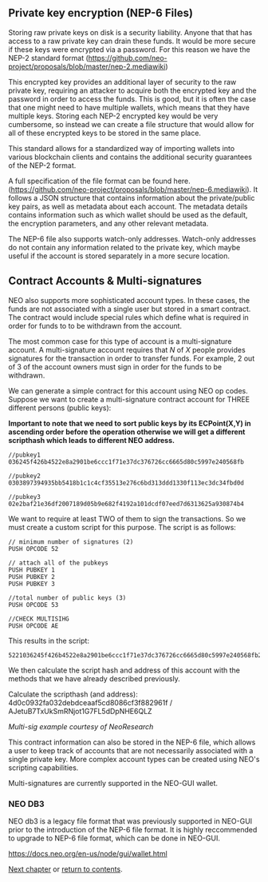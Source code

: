 ## Private key encryption (NEP-6 Files)
Storing raw private keys on disk is a security liability. Anyone that that has access to a raw private key can drain these funds. It would be more secure if these keys were encrypted via a password. For this reason we have the NEP-2 standard format (https://github.com/neo-project/proposals/blob/master/nep-2.mediawiki)

This encrypted key provides an additional layer of security to the raw private key, requiring an attacker to acquire both the encrypted key and the password in order to access the funds. This is good, but it is often the case that one might need to have multiple wallets, which means that they have multiple keys. Storing each NEP-2 encrypted key would be very cumbersome, so instead we can create a file structure that would allow for all of these encrypted keys to be stored in the same place.

This standard allows for a standardized way of importing wallets into various blockchain clients and contains the additional security guarantees of the NEP-2 format.

A full specification of the file format can be found here. (https://github.com/neo-project/proposals/blob/master/nep-6.mediawiki). It follows a JSON structure that contains information about the private/public key pairs, as well as metadata about each account. The metadata details contains information such as which wallet should be used as the default, the encryption parameters, and any other relevant metadata. 

The NEP-6 file also supports watch-only addresses. Watch-only addresses do not contain any information related to the private key, which maybe useful if the account is stored separately in a more secure location.

## Contract Accounts & Multi-signatures
NEO also supports more sophisticated account types. In these cases, the funds are not associated with a single user but stored in a smart contract. The contract would include special rules which define what is required in order for funds to to be withdrawn from the account. 

The most common case for this type of account is a multi-signature account. A multi-signature account requires that *N* of *X* people provides signatures for the transaction in order to transfer funds. For example, 2 out of 3 of the account owners must sign in order for the funds to be withdrawn.

We can generate a simple contract for this account using NEO op codes. Suppose we want to create a multi-signature contract account for THREE different persons (public keys):

**Important to note that we need to sort public keys by its ECPoint(X,Y) in ascending order before the operation otherwise we will get a different scripthash which leads to different NEO address.**

```
//pubkey1
036245f426b4522e8a2901be6ccc1f71e37dc376726cc6665d80c5997e240568fb

//pubkey2
0303897394935bb5418b1c1c4cf35513e276c6bd313ddd1330f113ec3dc34fbd0d

//pubkey3
02e2baf21e36df2007189d05b9e682f4192a101dcdf07eed7d6313625a930874b4
```

We want to require at least TWO of them to sign the transactions. So we must create a custom script for this purpose. The script is as follows:
```
// minimum number of signatures (2)
PUSH OPCODE 52

// attach all of the pubkeys
PUSH PUBKEY 1
PUSH PUBKEY 2
PUSH PUBKEY 3

//total number of public keys (3)
PUSH OPCODE 53

//CHECK MULTISIHG
PUSH OPCODE AE
```

This results in the script:

```
5221036245f426b4522e8a2901be6ccc1f71e37dc376726cc6665d80c5997e240568fb210303897394935bb5418b1c1c4cf35513e276c6bd313ddd1330f113ec3dc34fbd0d2102e2baf21e36df2007189d05b9e682f4192a101dcdf07eed7d6313625a930874b453ae
```

We then calculate the script hash and address of this account with the methods that we have already described previously.

Calculate the scripthash (and address): 4d0c0932fa032debdceaaf5cd8086cf3f882961f / AJetuB7TxUkSmRNjot1G7FL5dDpNHE6QLZ

*Multi-sig example courtesy of NeoResearch*

This contract information can also be stored in the NEP-6 file, which allows a user to keep track of accounts that are not necessarily associated with a single private key. More complex account types can be created using NEO's scripting capabilities. 

Multi-signatures are currently supported in the NEO-GUI wallet.

### NEO DB3
NEO db3 is a legacy file format that was previously supported in NEO-GUI prior to the introduction of the NEP-6 file format. It is highly reccommended to upgrade to NEP-6 file format, which can be done in NEO-GUI.

https://docs.neo.org/en-us/node/gui/wallet.html

[Next chapter](4-UTXO_and_account_models.md) or [return to contents](README.md#contents).
